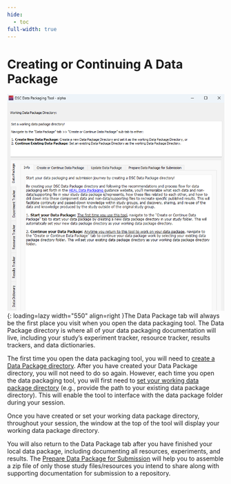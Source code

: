 ```yaml
---
hide:
  - toc
full-width: true
---
```


# Creating or Continuing A Data Package

![](../app-screenshots/windows-gui.PNG){: loading=lazy width="550" align=right }The Data Package tab will always be the first place you visit when you open the data packaging tool. The Data Package directory is where all of your data packaging documentation will live, including your study’s experiment tracker, resource tracker, results trackers, and data dictionaries.   

The first time you open the data packaging tool, you will need to [create a Data Package directory](pkgdir.md). After you have created your Data Package directory, you will not need to do so again. However, each time you open the data packaging tool, you will first need to [set your working data package directory](setdir.md) (e.g., provide the path to your existing data package directory). This will enable the tool to interface with the data package folder during your session. 

Once you have created or set your working data package directory, throughout your session, the window at the top of the tool will display your working data package directory.

You will also return to the Data Package tab after you have finished your local data package, including documenting all resources, experiments, and results. The [Prepare Data Package for Submission](prepare.md) will help you to assemble a zip file of only those study files/resources you intend to share along with supporting documentation for submission to a repository.
